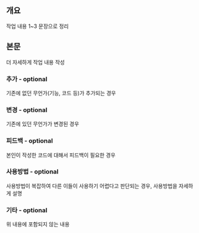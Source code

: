 ## 개요

작업 내용 1~3 문장으로 정리

## 본문

더 자세하게 작업 내용 작성

### 추가 - optional

기존에 없던 무언가(기능, 코드 등)가 추가되는 경우

### 변경 - optional

기존에 있던 무언가가 변경된 경우

### 피드백 - optional

본인이 작성한 코드에 대해서 피드백이 필요한 경우

### 사용방법 - optional

사용방법이 복잡하여 다른 이들이 사용하기 어렵다고 판단되는 경우, 사용방법을 자세하게 설명

### 기타 - optional

위 내용에 포함되지 않는 내용
